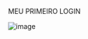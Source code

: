 MEU PRIMEIRO LOGIN

![image](https://github.com/devGriffith/Login/assets/151143209/065eab48-c22d-4d4b-9229-6b703d79d622)

